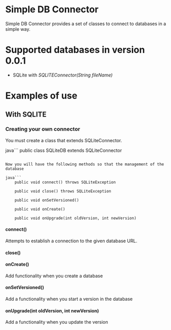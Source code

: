 # Simple DB Connector

Simple DB Connector provides a set of classes to connect to databases in a simple way. 

# Supported databases in version 0.0.1
* SQLite with *SQLITEConnector(String fileName)*

# Examples of use
## With SQLITE

### Creating your own connector

You must create a class that extends SQLiteConnector.

java```
	public class SQLiteDB extends SQLiteConnector
```

Now you will have the following methods so that the management of the database

java```
	public void connect() throws SQLiteException
	
	public void close() throws SQLiteException

	public void onSetVersioned()

	public void onCreate()

	public void onUpgrade(int oldVersion, int newVersion)
```

#### connect()
Attempts to establish a connection to the given database URL.

#### close()

#### onCreate()
Add functionality when you create a database

#### onSetVersioned()
Add a functionality when you start a version in the database

#### onUpgrade(int oldVersion, int newVersion)
Add a functionality when you update the version